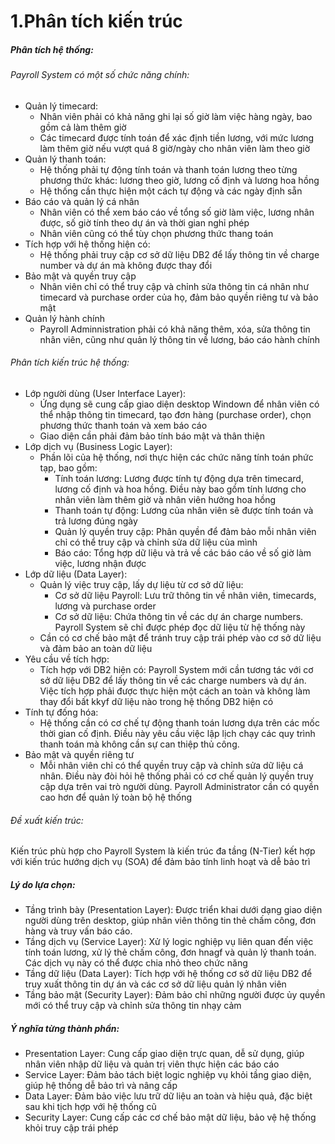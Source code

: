 # 1.Phân tích kiến trúc
##### Phân tích hệ thống: 
###### Payroll System có một số chức năng chính:
- Quản lý timecard:
  * Nhân viên phải có khả năng ghi lại số giờ làm việc hàng ngày, bao gồm cả làm thêm giờ
  * Các timecard được tính toán để xác định tiền lương, với mức lương làm thêm giờ nếu vượt quá 8 giờ/ngày cho nhân viên làm theo giờ
- Quản lý thanh toán:
  * Hệ thống phải tự động tính toán và thanh toán lương theo từng phương thức khác: lương theo giờ, lương cố định và lương hoa hồng
  * Hệ thống cần thực hiện một cách tự động và các ngày định sẵn
- Báo cáo và quản lý cá nhân
  * Nhân viên có thể xem báo cáo về tổng số giờ làm việc, lương nhân được, số giờ tính theo dự án và thời gian nghỉ phép
  * Nhân viên cũng có thể tùy chọn phương thức thang toán
- Tích hợp với hệ thống hiện có:
  * Hệ thống phải truy cập cơ sở dữ liệu DB2 để lấy thông tin về charge number và dự án mà không được thay đổi
- Bảo mật và quyền truy cập
  * Nhân viên chỉ có thể truy cập và chỉnh sửa thông tin cá nhân như timecard và purchase order của họ, đảm bảo quyền riêng tư và bảo mật
- Quản lý hành chính
  * Payroll Adminnistration phải có khả năng thêm, xóa, sửa thông tin nhân viên, cũng như quản lý thông tin về lương, báo cáo hành chính
###### Phân tích kiến trúc hệ thống:
- Lớp người dùng (User Interface Layer):
  * Ứng dụng sẽ cung cấp giao diện desktop Windown để nhân viên có thể nhập thông tin timecard, tạo đơn hàng (purchase order), chọn phương thức thanh toán và xem báo cáo
  * Giao diện cần phải đảm bảo tính báo mật và thân thiện
- Lớp dịch vụ (Business Logic Layer):
  * Phần lõi của hệ thống, nơi thực hiện các chức năng tính toán phức tạp, bao gồm:
    * Tính toán lương: Lương được tính tự động dựa trên timecard, lương cố định và hoa hồng. Điều này bao gồm tính lương cho nhân viên làm thêm giờ và nhân viên hưởng hoa hồng
    * Thanh toán tự động: Lương của nhân viên sẽ được tính toán và trả lương đúng ngày
    * Quản lý quyền truy cập: Phân quyền để đảm bảo mỗi nhân viên chỉ có thể truy cập và chỉnh sửa dữ liệu của mình
    * Báo cáo: Tổng hợp dữ liệu và trả về các báo cáo về số giờ làm việc, lương nhận được
- Lớp dữ liệu (Data Layer):
  * Quản lý việc truy cập, lấy dự liệu từ cơ sở dữ liệu:
    * Cơ sở dữ liệu Payroll: Lưu trữ thông tin về nhân viên, timecards, lương và purchase order
    * Cơ sở dữ liệu: Chứa thông tin về các dự án charge numbers. Payroll System sẽ chỉ được phép đọc dữ liệu từ hệ thống này
  * Cần có cơ chế bảo mật để tránh truy cập trái phép vào cơ sở dữ liệu và đảm bảo an toàn dữ liệu
- Yêu cầu về tích hợp:
  * Tích hợp với DB2 hiện có: Payroll System mới cần tương tác với cơ sở dữ liệu DB2 để lấy thông tin về các charge numbers và dự án. Việc tích hợp phải được thực hiện một cách an toàn và không làm thay đổi bất kkyf dữ liệu nào trong hệ thống DB2 hiện có
- Tính tự đống hóa:
  * Hệ thống cần có cơ chế tự động thanh toán lương dựa trên các mốc thời gian cố định. Điều này yêu cầu việc lập lịch chạy các quy trình thanh toán mà không cần sự can thiệp thủ công.
- Bảo mật và quyền riêng tư
  * Mỗi nhân viên chỉ có thể quyền truy cập và chỉnh sửa dữ liệu cá nhân. Điều này đòi hỏi hệ thống phải có cơ chế quản lý quyền truy cập dựa trên vai trò người dùng. Payroll Administrator cần có quyền cao hơn để quản lý toàn bộ hệ thống
###### Đề xuất kiến trúc:
Kiến trúc phù hợp cho Payroll System là kiến trúc đa tầng (N-Tier) kết hợp với kiến trúc hướng dịch vụ (SOA) để đảm bảo tính linh hoạt và dễ bảo trì
##### Lý do lựa chọn:
- Tầng trình bày (Presentation Layer): Được triển khai dưới dạng giao diện người dùng trên desktop, giúp nhân viên thông tin thẻ chấm công, đơn hàng và truy vấn báo cáo.
- Tầng dịch vụ (Service Layer): Xử lý logic nghiệp vụ liên quan đến việc tính toán lương, xử lý thẻ chấm công, đơn hnagf và quản lý thanh toán. Các dịch vụ này có thể được chia nhỏ theo chức năng
- Tầng dữ liệu (Data Layer): Tích hợp với hệ thống cơ sở dữ liệu DB2 để truy xuất thông tin dự án và các cơ sở dữ liệu quản lý nhân viên
- Tầng bảo mật (Security Layer): Đảm bảo chỉ những người được ủy quyền mới có thể truy cập và chỉnh sửa thông tin nhạy cảm
##### Ý nghĩa từng thành phần: 
- Presentation Layer: Cung cấp giao diện trực quan, dễ sử dụng, giúp nhân viên nhập dữ liệu và quản trị viên thực hiện các báo cáo
- Service Layer: Đảm bảo tách biệt logic nghiệp vụ khỏi tầng giao diện, giúp hệ thống dễ bảo trì và nâng cấp
- Data Layer: Đảm bảo việc lưu trữ dữ liệu an toàn và hiệu quả, đặc biệt sau khi tịch hợp với hệ thống cũ
- Security Layer: Cung cấp các cơ chế bảo mật dữ liệu, bảo vệ hệ thống khỏi truy cập trái phép

